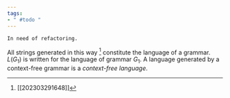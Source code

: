 ```yaml
---
tags:
- " #todo "
---
```


```ad-caution
In need of refactoring.
```

All strings generated in this way [^1] constitute the language of a grammar. $L(G_{1})$ is written for the language of grammar $G_{1}$. A language generated by a context-free grammar is a *context-free language*. <!--SR:!2023-04-21,17,290-->

[^1]: [[202303291648]]